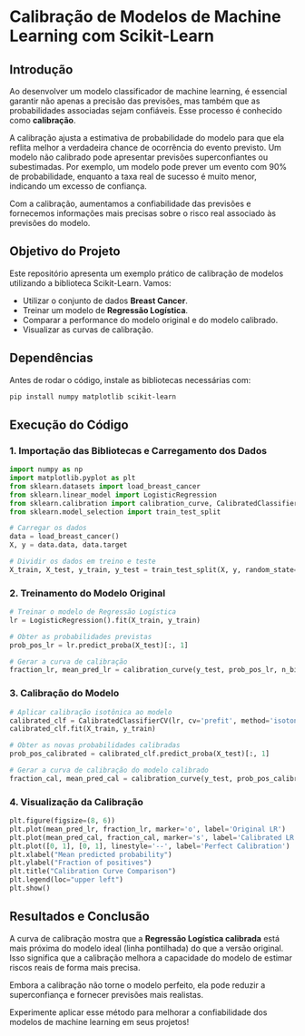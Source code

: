 # Calibração de Modelos de Machine Learning com Scikit-Learn

## Introdução

Ao desenvolver um modelo classificador de machine learning, é essencial garantir não apenas a precisão das previsões, mas também que as probabilidades associadas sejam confiáveis. Esse processo é conhecido como **calibração**.

A calibração ajusta a estimativa de probabilidade do modelo para que ela reflita melhor a verdadeira chance de ocorrência do evento previsto. Um modelo não calibrado pode apresentar previsões superconfiantes ou subestimadas. Por exemplo, um modelo pode prever um evento com 90% de probabilidade, enquanto a taxa real de sucesso é muito menor, indicando um excesso de confiança.

Com a calibração, aumentamos a confiabilidade das previsões e fornecemos informações mais precisas sobre o risco real associado às previsões do modelo.

## Objetivo do Projeto

Este repositório apresenta um exemplo prático de calibração de modelos utilizando a biblioteca Scikit-Learn. Vamos:

- Utilizar o conjunto de dados **Breast Cancer**.
- Treinar um modelo de **Regressão Logística**.
- Comparar a performance do modelo original e do modelo calibrado.
- Visualizar as curvas de calibração.

## Dependências

Antes de rodar o código, instale as bibliotecas necessárias com:

```bash
pip install numpy matplotlib scikit-learn
```

## Execução do Código

### 1. Importação das Bibliotecas e Carregamento dos Dados

```python
import numpy as np
import matplotlib.pyplot as plt
from sklearn.datasets import load_breast_cancer
from sklearn.linear_model import LogisticRegression
from sklearn.calibration import calibration_curve, CalibratedClassifierCV
from sklearn.model_selection import train_test_split

# Carregar os dados
data = load_breast_cancer()
X, y = data.data, data.target

# Dividir os dados em treino e teste
X_train, X_test, y_train, y_test = train_test_split(X, y, random_state=42)
```

### 2. Treinamento do Modelo Original

```python
# Treinar o modelo de Regressão Logística
lr = LogisticRegression().fit(X_train, y_train)

# Obter as probabilidades previstas
prob_pos_lr = lr.predict_proba(X_test)[:, 1]

# Gerar a curva de calibração
fraction_lr, mean_pred_lr = calibration_curve(y_test, prob_pos_lr, n_bins=10)
```

### 3. Calibração do Modelo

```python
# Aplicar calibração isotônica ao modelo
calibrated_clf = CalibratedClassifierCV(lr, cv='prefit', method='isotonic')
calibrated_clf.fit(X_train, y_train)

# Obter as novas probabilidades calibradas
prob_pos_calibrated = calibrated_clf.predict_proba(X_test)[:, 1]

# Gerar a curva de calibração do modelo calibrado
fraction_cal, mean_pred_cal = calibration_curve(y_test, prob_pos_calibrated, n_bins=10)
```

### 4. Visualização da Calibração

```python
plt.figure(figsize=(8, 6))
plt.plot(mean_pred_lr, fraction_lr, marker='o', label='Original LR')
plt.plot(mean_pred_cal, fraction_cal, marker='s', label='Calibrated LR (Isotonic)')
plt.plot([0, 1], [0, 1], linestyle='--', label='Perfect Calibration')
plt.xlabel("Mean predicted probability")
plt.ylabel("Fraction of positives")
plt.title("Calibration Curve Comparison")
plt.legend(loc="upper left")
plt.show()
```

## Resultados e Conclusão

A curva de calibração mostra que a **Regressão Logística calibrada** está mais próxima do modelo ideal (linha pontilhada) do que a versão original. Isso significa que a calibração melhora a capacidade do modelo de estimar riscos reais de forma mais precisa.

Embora a calibração não torne o modelo perfeito, ela pode reduzir a superconfiança e fornecer previsões mais realistas. 

Experimente aplicar esse método para melhorar a confiabilidade dos modelos de machine learning em seus projetos!